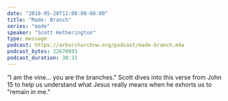 ```yaml
---
date: "2018-05-20T11:00:00-08:00"
title: "Made: Branch"
series: "made"
speaker: "Scott Hetherington"
type: message
podcast: https://arborchurchnw.org/podcast/made-branch.m4a
podcast_bytes: 22670893
podcast_duration: 30:31
---
```


"I am the vine... you are the branches." Scott dives into this verse from John 15 to help us understand what Jesus really means when he exhorts us to "remain in me."

